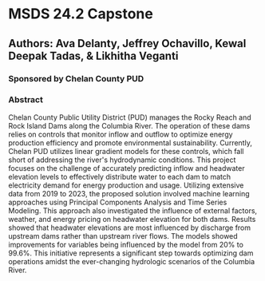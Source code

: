 # MSDS 24.2 Capstone
## Authors: Ava Delanty, Jeffrey Ochavillo, Kewal Deepak Tadas, & Likhitha Veganti
### Sponsored by Chelan County PUD

### Abstract 
Chelan County Public Utility District (PUD) manages the Rocky Reach and Rock Island Dams along the Columbia River. The operation of these dams relies on controls that monitor inflow and outflow to optimize energy production efficiency and promote environmental sustainability. Currently, Chelan PUD utilizes linear gradient models for these controls, which fall short of addressing the river's hydrodynamic conditions. This project focuses on the challenge of accurately predicting inflow and headwater elevation levels to effectively distribute water to each dam to match electricity demand for energy production and usage. Utilizing extensive data from 2019 to 2023, the proposed solution involved machine learning approaches using Principal Components Analysis and Time Series Modeling. This approach also investigated the influence of external factors, weather, and energy pricing on headwater elevation for both dams. Results showed that headwater elevations are most influenced by discharge from upstream dams rather than upstream river flows. The models showed improvements for variables being influenced by the model from 20% to 99.6%. This initiative represents a significant step towards optimizing dam operations amidst the ever-changing hydrologic scenarios of the Columbia River.




